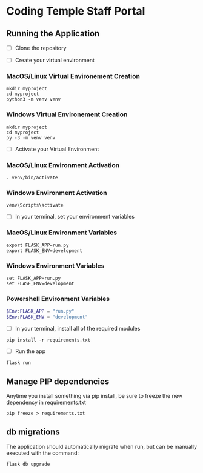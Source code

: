 # Coding Temple Staff Portal

## Running the Application

- [ ] Clone the repository

- [ ] Create your virtual environment

### MacOS/Linux Virtual Environement Creation

```Shell
mkdir myproject
cd myproject
python3 -m venv venv
```

### Windows Virtual Environement Creation

```Shell
mkdir myproject
cd myproject
py -3 -m venv venv
```

- [ ] Activate your Virtual Environment

### MacOS/Linux Environment Activation

```Shell
. venv/bin/activate
```

### Windows Environment Activation

```Shell
venv\Scripts\activate
```

- [ ] In your terminal, set your environment variables

### MacOS/Linux Environment Variables

```Shell
export FLASK_APP=run.py
export FLASK_ENV=development
```

### Windows Environment Variables

```Shell
set FLASK_APP=run.py
set FLASE_ENV=development
```

### Powershell Environment Variables

```PowerShell
$Env:FLASK_APP = "run.py"
$Env:FLASK_ENV = "development"
```

- [ ]  In your terminal, install all of the required modules

```Shell
pip install -r requirements.txt
```
 
- [ ] Run the app

```Shell
flask run
```

## Manage PIP dependencies

Anytime you install something via pip install, be sure to freeze the new dependency in requirements.txt

```Shell
pip freeze > requirements.txt
```

## db migrations

The application should automatically migrate when run, but can be manually executed with the command:

```Shell
flask db upgrade
```

